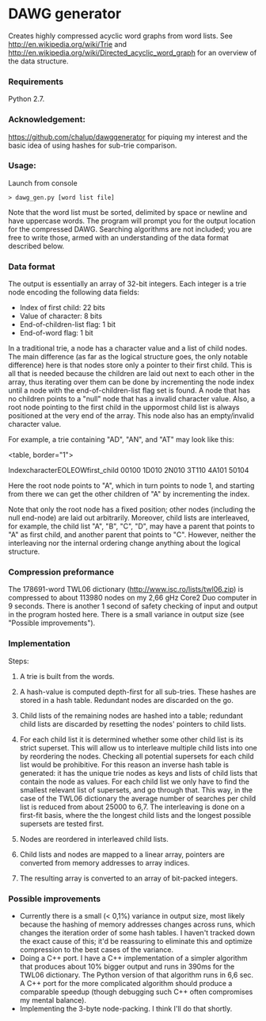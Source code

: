 # DAWG generator #

Creates highly compressed acyclic word graphs from word lists.
See http://en.wikipedia.org/wiki/Trie and http://en.wikipedia.org/wiki/Directed_acyclic_word_graph for an overview of the data structure.

### Requirements

Python 2.7.

### Acknowledgement:

https://github.com/chalup/dawggenerator for piquing my interest and the basic idea of using hashes for sub-trie comparison.

### Usage:

Launch from console

    > dawg_gen.py [word list file]

Note that the word list must be sorted, delimited by space or newline and have uppercase words. The program will prompt you for the output location for the compressed DAWG. Searching algorithms are not included; you are free to write those, armed with an understanding of the data format described below. 

### Data format

The output is essentially an array of 32-bit integers. Each integer is a trie node encoding the following data fields:

- Index of first child: 	22 bits
- Value of character: 		8 bits
- End-of-children-list flag:    1 bit
- End-of-word flag:		1 bit

In a traditional trie, a node has a character value and a list of child nodes. The main difference (as far as the logical structure goes, the only notable difference) here is that nodes store only a pointer to their first child. This is all that is needed because the children are laid out next to each other in the array, thus iterating over them can be done by incrementing the node index until a node with the end-of-children-list flag set is found. A node that has no children points to a "null" node that has a invalid character value. Also, a root node pointing to the first child in the uppormost child list is always positioned at the very end of the array. This node also has an empty/invalid character value. 

For example, a trie containing "AD", "AN", and "AT" may look like this:


<table, border="1">
  <tr>
    <th>Index</th><th>character</th><th>EOL</th><th>EOW</th><th>first_child</th>
  </tr>
  <tr>
    <td>0</td><td>0</td><td>1</td><td>0</td><td>0</td>
  </tr>
  <tr>
    <td>1</td><td>D</td><td>0</td><td>1</td><td>0</td>
  </tr>
  <tr>
    <td>2</td><td>N</td><td>0</td><td>1</td><td>0</td>
  </tr>
  <tr>
    <td>3</td><td>T</td><td>1</td><td>1</td><td>0</td>
  </tr>
  <tr>
    <td>4</td><td>A</td><td>1</td><td>0</td><td>1</td>
  </tr>
  <tr>
    <td>5</td><td>0</td><td>1</td><td>0</td><td>4</td>
  </tr>
</table>

Here the root node points to "A", which in turn points to node 1, and starting from there we can get the other children of "A" by incrementing the index.

Note that only the root node has a fixed position; other nodes (including the null end-node) are laid out arbitrarily. Moreover, child lists are interleaved, for example, the child list "A", "B", "C", "D", may have a parent that points to "A" as first child, and another parent that points to "C". However, neither the interleaving nor the internal ordering change anything about the logical structure. 

### Compression preformance

The 178691-word TWL06 dictionary (http://www.isc.ro/lists/twl06.zip) is compressed to about 113980 nodes on my 2,66 gHz Core2 Duo computer in 9 seconds. There is another 1 second of safety checking of input and output in the program hosted here. There is a small variance in output size (see "Possible improvements"). 

### Implementation

Steps:

1. A trie is built from the words.

2. A hash-value is computed depth-first for all sub-tries. These hashes are stored in a hash table. Redundant nodes are discarded on the go.

3. Child lists of the remaining nodes are hashed into a table; redundant child lists are discarded by resetting the nodes' pointers to child lists.

4. For each child list it is determined whether some other child list is its strict superset. This will allow us to interleave multiple child lists into one by reordering the nodes. Checking all potential supersets for each child list would be prohibitive. For this reason an inverse hash table is generated: it has the unique trie nodes as keys and lists of child lists that contain the node as values. For each child list we only have to find the smallest relevant list of supersets, and go through that. This way, in the case of the TWL06 dictionary the average number of searches per child list is reduced from about 25000 to 6,7. The interleaving is done on a first-fit basis, where the the longest child lists and the longest possible supersets are tested first. 

5. Nodes are reordered in interleaved child lists. 

6. Child lists and nodes are mapped to a linear array, pointers are converted from memory addresses to array indices. 

7. The resulting array is converted to an array of bit-packed integers. 

### Possible improvements

* Currently there is a small (< 0,1%) variance in output size, most likely because the hashing of memory addresses changes across runs, which changes the iteration order of some hash tables. I haven't tracked down the exact cause of this; it'd be reassuring to eliminate this and optimize compression to the best cases of the variance.
* Doing a C++ port. I have a C++ implementation of a simpler algorithm that produces about 10% bigger output and runs in 390ms for the TWL06 dictionary. The Python version of that algorithm runs in 6,6 sec. A C++ port for the more complicated algorithm should produce a comparable speedup (though debugging such C++ often compromises my mental balance).
* Implementing the 3-byte node-packing. I think I'll do that shortly.  








